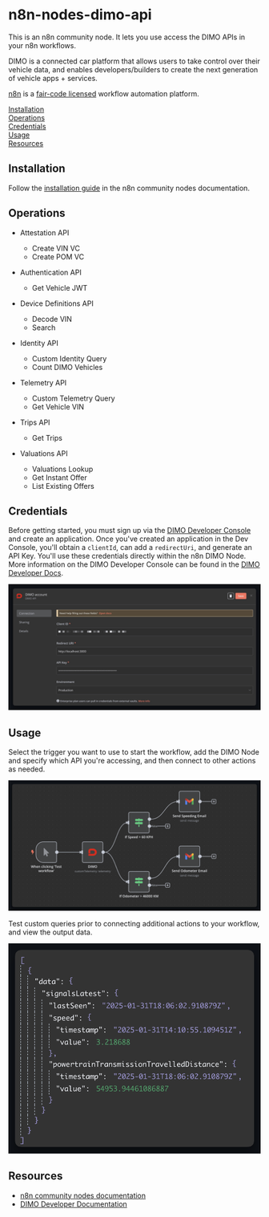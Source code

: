 # n8n-nodes-dimo-api

This is an n8n community node. It lets you use access the DIMO APIs in your n8n workflows.

DIMO is a connected car platform that allows users to take control over their vehicle data, and enables developers/builders to create the next generation of vehicle apps + services.

[n8n](https://n8n.io/) is a [fair-code licensed](https://docs.n8n.io/reference/license/) workflow automation platform.

[Installation](#installation)  
[Operations](#operations)  
[Credentials](#credentials)   
[Usage](#usage)   
[Resources](#resources)  

## Installation

Follow the [installation guide](https://docs.n8n.io/integrations/community-nodes/installation/) in the n8n community nodes documentation.

## Operations

- Attestation API
	- Create VIN VC
	- Create POM VC

- Authentication API
	- Get Vehicle JWT

- Device Definitions API
	- Decode VIN
	- Search

- Identity API 
	- Custom Identity Query
	- Count DIMO Vehicles

- Telemetry API
	- Custom Telemetry Query
	- Get Vehicle VIN

- Trips API
	- Get Trips

- Valuations API
	- Valuations Lookup
	- Get Instant Offer
	- List Existing Offers

## Credentials

Before getting started, you must sign up via the [DIMO Developer Console](https://console.dimo.org/sign-in) and create an application. Once you've created an application in the Dev Console, you'll obtain a `clientId`, can add a `redirectUri`, and generate an API Key. You'll use these credentials directly within the n8n DIMO Node. More information on the DIMO Developer Console can be found in the [DIMO Developer Docs](https://docs.dimo.org/developer-platform/getting-started/developer-guide/developer-console).

![Adding Credentials](/images/Credentials.jpg)

## Usage

Select the trigger you want to use to start the workflow, add the DIMO Node and specify which API you're accessing, and then connect to other actions as needed.

![Workflow Sample](/images/WorkflowSample.png)

Test custom queries prior to connecting additional actions to your workflow, and view the output data.

![JSON Sample](/images/JSONSample.png)

## Resources

* [n8n community nodes documentation](https://docs.n8n.io/integrations/community-nodes/)
* [DIMO Developer Documentation](https://docs.dimo.org/developer-platform)



